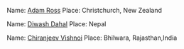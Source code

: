 Name: [Adam Ross](https://github.com/R055A)
Place: Christchurch, New Zealand

Name: [Diwash Dahal](https://github.com/diwash007)
Place: Nepal

Name: [Chiranjeev Vishnoi](https://github.com/Chiranjeev-droid)
Place: Bhilwara, Rajasthan,India

